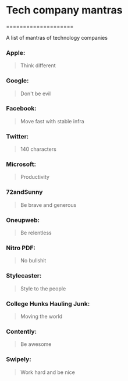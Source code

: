 # Tech company mantras
====================

A list of mantras of technology companies

### Apple:
> Think different

### Google:
> Don't be evil

### Facebook: 
> Move fast with stable infra

### Twitter: 
> 140 characters

### Microsoft: 
> Productivity

### 72andSunny
> Be brave and generous

### Oneupweb:
> Be relentless

### Nitro PDF: 
> No bullshit

### Stylecaster: 
> Style to the people

### College Hunks Hauling Junk: 
> Moving the world

### Contently: 
> Be awesome

### Swipely: 
> Work hard and be nice

